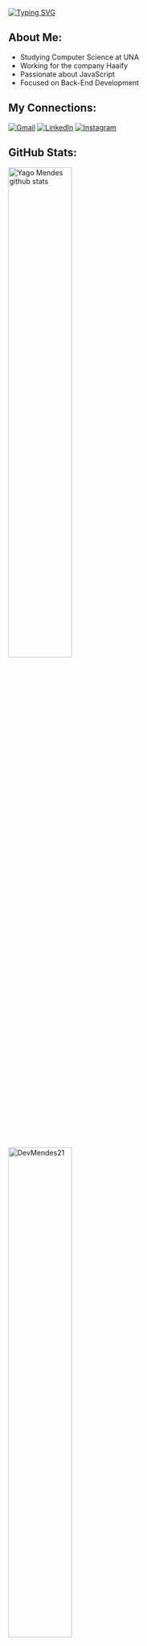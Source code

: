 [![Typing SVG](https://readme-typing-svg.herokuapp.com/?color=2BA5FFFF&size=35&center=true&vCenter=true&width=1000&lines=HELLO,+MY+NAME+IS+YAGO+MENDES;I'm+21+years+old;I'm+from+Brazil,+MG;I+study+Computer+Science+at+UNA;Be+Welcome!+:%29)](https://git.io/typing-svg)

## About Me:
- Studying Computer Science at UNA
- Working for the company Haaify
- Passionate about JavaScript
- Focused on Back-End Development

## My Connections: 
[![Gmail](https://img.shields.io/badge/Gmail-D14836?style=for-the-badge&logo=gmail&logoColor=white)](https://mail.google.com/mail/u/0/?pli=1#inbox?compose=CllgCJqbzwMKmbKMgqnSckgdqpKtfPMBkxvpbHTZXbrXKBPHdXfwHtDRPKZLNFQbFVkWfhGwKtg)
[![LinkedIn](https://img.shields.io/badge/LinkedIn-0077B5?style=for-the-badge&logo=linkedin&logoColor=white)](https://www.linkedin.com/in/yago-mendes-328b5923b/)
[![Instagram](https://img.shields.io/badge/Instagram-E4405F?style=for-the-badge&logo=instagram&logoColor=white)](https://www.instagram.com/yg_mendes/)

## GitHub Stats:
<div align="left">  
  <img width="50%" src="https://github-readme-stats.vercel.app/api?username=DevMendes21&show_icons=true&count_private=true&hide_border=truelocale=en&theme=tokyonight" alt="Yago Mendes github stats" /> <img width="50%"src="https://github-readme-streak-stats.herokuapp.com/?user=DevMendes21&&theme=tokyonight" alt="DevMendes21" /></p>
</div>


## 💻 Main Skills:
![HTML5](https://img.shields.io/badge/HTML5-0D1117?style=for-the-badge&logo=html5&logoColor=white)&nbsp;
![CSS3](https://img.shields.io/badge/CSS3-0D1117?style=for-the-badge&logo=css3&logoColor=blue)&nbsp;
![JavaScript](https://img.shields.io/badge/JavaScript-0D1117?style=for-the-badge&logo=javascript)&nbsp;
![Node.js](https://img.shields.io/badge/Node.js-0D1117?style=for-the-badge&logo=node.js&logoColor=green)&nbsp;
![Express.js](https://img.shields.io/badge/Express.js-0D1117?style=for-the-badge&logo=express)&nbsp;
![TypeScript](https://img.shields.io/badge/TypeScript-0D1117?style=for-the-badge&logo=typescript)&nbsp;
![Python](https://img.shields.io/badge/Python-0D1117?style=for-the-badge&logo=python&logoColor=1572B6)&nbsp;
![Java](https://img.shields.io/badge/Java-0D1117?style=for-the-badge&logo=openjdk&logoColor=white)&nbsp;
![MySQL](https://img.shields.io/badge/MySQL-0D1117?style=for-the-badge&logo=mysql)&nbsp;

## 🛠️ Tools:
![Windows](https://img.shields.io/badge/Windows-0D1117?style=for-the-badge&logo=windows)&nbsp;
![Linux](https://img.shields.io/badge/Linux-0D1117?style=for-the-badge&logo=linux&logoColor=white)&nbsp;
![Kali Linux](https://img.shields.io/badge/Kali_Linux-0D1117?style=for-the-badge&logo=kali-linux&logoColor=white)&nbsp;
![GitHub](https://img.shields.io/badge/GitHub-0D1117?style=for-the-badge&logo=github)&nbsp;
![Visual Studio Code](https://img.shields.io/badge/Visual_Studio_Code-0D1117?style=for-the-badge&logo=visual-studio-code&logoColor=007ACC)&nbsp;
![Microsoft Office](https://img.shields.io/badge/Microsoft_Office-0D1117?style=for-the-badge&logo=microsoft-office)&nbsp;

## 🎓 Other Knowledge:
![React](https://img.shields.io/badge/React-0D1117?style=for-the-badge&logo=react)&nbsp;
![Unity](https://img.shields.io/badge/Unity-0D1117?style=for-the-badge&logo=unity&logoColor=white)&nbsp;

## 🌱 I’m currently learning:
![JavaScript](https://img.shields.io/badge/JavaScript-0D1117?style=for-the-badge&logo=javascript)&nbsp;
![Express.js](https://img.shields.io/badge/Express.js-0D1117?style=for-the-badge&logo=express)&nbsp;
![Node.js](https://img.shields.io/badge/Node.js-0D1117?style=for-the-badge&logo=node.js&logoColor=green)&nbsp;
![Python](https://img.shields.io/badge/Python-0D1117?style=for-the-badge&logo=python&logoColor=1572B6)&nbsp;
![Java](https://img.shields.io/badge/Java-0D1117?style=for-the-badge&logo=openjdk&logoColor=white)&nbsp;
![MySQL](https://img.shields.io/badge/MySQL-0D1117?style=for-the-badge&logo=mysql)&nbsp;

<div align="center">
   <p><b>Visitors Count</b></p>  
   <img src="https://profile-counter.glitch.me/{DevMendes21}/count.svg" />
</div>

<img src="https://capsule-render.vercel.app/api?type=waving&color=2BA5FFFF&height=120&section=footer"/>